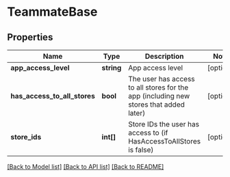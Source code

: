 # TeammateBase

## Properties
Name | Type | Description | Notes
------------ | ------------- | ------------- | -------------
**app_access_level** | **string** | App access level | [optional] 
**has_access_to_all_stores** | **bool** | The user has access to all stores for the app (including new stores that added later) | [optional] 
**store_ids** | **int[]** | Store IDs the user has access to (if HasAccessToAllStores is false) | [optional] 

[[Back to Model list]](../README.md#documentation-for-models) [[Back to API list]](../README.md#documentation-for-api-endpoints) [[Back to README]](../README.md)


